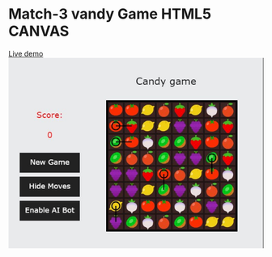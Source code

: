 # Match-3 vandy Game HTML5 CANVAS
[Live demo](https://developermdcm.github.io/candy-game-canvas/)
![Image](https://github.com/DeveloperMDCM/candy-game-canvas/blob/master/bg.jpg)


